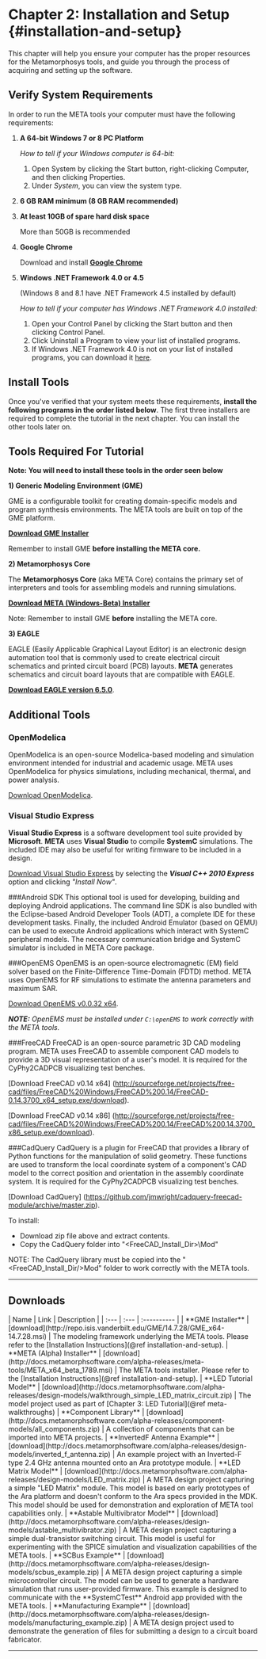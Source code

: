 Chapter 2: Installation and Setup {#installation-and-setup}
=================================

This chapter will help you ensure your computer has the proper resources for the Metamorphosys tools, and guide you through the process of acquiring and setting up the software.


## Verify System Requirements

In order to run the META tools your computer must have the following requirements:

1. **A 64-bit Windows 7 or 8 PC Platform**

	*How to tell if your Windows computer is 64-bit:*

	1. Open System by clicking the Start button, right-clicking Computer, and then clicking Properties.
	2. Under *System*, you can view the system type.

2. **6 GB RAM minimum (8 GB RAM recommended)**
3. **At least 10GB of spare hard disk space**

	More than 50GB is recommended

4. **Google Chrome**

	Download and install <b>[Google Chrome](https://www.google.com/intl/en/chrome/browser/)</b>

5. **Windows .NET Framework 4.0 or 4.5**

    (Windows 8 and 8.1 have .NET Framework 4.5 installed by default)

	*How to tell if your computer has Windows .NET Framework 4.0 installed:*

	1. Open your Control Panel by clicking the Start button and then clicking Control Panel.
	2. Click Uninstall a Program to view your list of installed programs.
	3. If Windows .NET Framework 4.0 is not on your list of installed programs, you can download it [here](http://www.microsoft.com/en-us/download/details.aspx?id=17851).

## Install Tools
Once you've verified that your system meets these requirements, **install the following programs in the order listed below**. The first three installers are required to complete the tutorial in the next chapter. You can install the other tools later on.

## Tools Required For Tutorial

**Note: You will need to install these tools in the order seen below**

**1) Generic Modeling Environment (GME)**

GME is a configurable toolkit for creating domain-specific models and program synthesis environments. The META tools are built on top of the GME platform.

[<b>Download GME Installer</b>](http://repo.isis.vanderbilt.edu/GME/14.7.28/GME_x64-14.7.28.msi) 

Remember to install GME **before installing the META core.**

**2) Metamorphosys Core**
 
The **Metamorphosys Core** (aka META Core) contains the primary set of interpreters and tools for assembling models and running simulations.

[<b>Download META (Windows-Beta) Installer</b>](http://docs.metamorphsoftware.com/alpha-releases/meta-tools/META_x64_beta_1994.msi)

Note: Remember to install GME **before** installing the META core.

**3) EAGLE**

EAGLE (Easily Applicable Graphical Layout Editor) is an electronic design automation tool that is commonly used to create electrical circuit schematics and printed circuit board (PCB) layouts. **META** generates schematics and circuit board layouts that are compatible with EAGLE.

[<b>Download EAGLE version 6.5.0</b>](ftp://ftp.cadsoft.de/eagle/program/6.5/eagle-win-6.5.0.exe).

## Additional Tools

### OpenModelica

OpenModelica is an open-source Modelica-based modeling and simulation environment intended for industrial and academic usage. META uses OpenModelica for physics simulations, including mechanical, thermal, and power analysis.

[Download OpenModelica](https://build.openmodelica.org/omc/builds/windows/releases/1.9.1/beta2/OpenModelica-1.9.1-Beta2-revision-19512.exe).

### Visual Studio Express

**Visual Studio Express** is a software development tool suite provided by **Microsoft**. **META** uses **Visual Studio** to compile **SystemC** simulations. The included IDE may also be useful for writing firmware to be included in a design.

[Download Visual Studio Express](http://www.visualstudio.com/en-us/downloads/download-visual-studio-vs#DownloadFamilies_4) by selecting the ***Visual C++ 2010 Express*** option and clicking <i>"Install Now"</i>.


###Android SDK 
This optional tool is used for developing, building and deploying Android applications. The command line SDK is also bundled with the Eclipse-based Android Developer Tools (ADT), a complete IDE for these development tasks. Finally, the included Android Emulator (based on QEMU) can be used to execute Android applications which interact with SystemC peripheral models. The necessary communication bridge and SystemC simulator is included in META Core package.


###OpenEMS
OpenEMS is an open-source electromagnetic (EM) field solver based on the Finite-Difference Time-Domain (FDTD) method. META uses OpenEMS for RF simulations to estimate the antenna parameters and maximum SAR.

[Download OpenEMS v0.0.32 x64](http://openems.de/download/win64/openEMS_x64_v0.0.32.zip).

<b><i>NOTE:</b> OpenEMS must be installed under `C:\openEMS` to work correctly with the META tools.</i></b>


###FreeCAD
FreeCAD is an open-source parametric 3D CAD modeling program. META uses FreeCAD to assemble component CAD models to provide a 3D visual representation of a user's model. It is required for the CyPhy2CADPCB visualizing test benches.

[Download FreeCAD v0.14 x64] (http://sourceforge.net/projects/free-cad/files/FreeCAD%20Windows/FreeCAD%200.14/FreeCAD-0.14.3700_x64_setup.exe/download).

[Download FreeCAD v0.14 x86] (http://sourceforge.net/projects/free-cad/files/FreeCAD%20Windows/FreeCAD%200.14/FreeCAD%200.14.3700_x86_setup.exe/download).


###CadQuery
CadQuery is a plugin for FreeCAD that provides a library of Python functions for the manipulation of solid geometry. These functions are used to transform the local coordinate system of a component's CAD model to the correct position and orientation in the assembly coordinate system. It is required for the CyPhy2CADPCB visualizing test benches.

[Download CadQuery] (https://github.com/jmwright/cadquery-freecad-module/archive/master.zip).

To install:
* Download zip file above and extract contents.
* Copy the CadQuery folder into "<FreeCAD_Install_Dir>\Mod"

NOTE:</b> The CadQuery library must be copied into the "<FreeCAD_Install_Dir/>Mod" folder to work correctly with the META tools.

---
<h2>Downloads</h2>
| Name | Link | Description |
| :--- | :--- | :---------- |
| **GME Installer** | [download](http://repo.isis.vanderbilt.edu/GME/14.7.28/GME_x64-14.7.28.msi) | The modeling framework underlying the META tools. Please refer to the [Installation Instructions](@ref installation-and-setup).
| **META (Alpha) Installer** | [download](http://docs.metamorphsoftware.com/alpha-releases/meta-tools/META_x64_beta_1789.msi) | The META tools installer. Please refer to the [Installation Instructions](@ref installation-and-setup).
| **LED Tutorial Model** | [download](http://docs.metamorphsoftware.com/alpha-releases/design-models/walkthrough_simple_LED_matrix_circuit.zip) | The model project used as part of [Chapter 3: LED Tutorial](@ref meta-walkthroughs)
| **Component Library** | [download](http://docs.metamorphsoftware.com/alpha-releases/component-models/all_components.zip) | A collection of components that can be imported into META projects.
| **InvertedF Antenna Example** | [download](http://docs.metamorphsoftware.com/alpha-releases/design-models/inverted_f_antenna.zip) | An example project with an Inverted-F type 2.4 GHz antenna mounted onto an Ara prototype module.
| **LED Matrix Model** | [download](http://docs.metamorphsoftware.com/alpha-releases/design-models/LED_matrix.zip) | A META design project capturing a simple "LED Matrix" module. This model is based on early prototypes of the Ara platform and doesn't conform to the Ara specs provided in the MDK. This model should be used for demonstration and exploration of META tool capabilities only.
| **Astable Multivibrator Model** | [download](http://docs.metamorphsoftware.com/alpha-releases/design-models/astable_multivibrator.zip) | A META design project capturing a simple dual-transistor switching circuit. This model is useful for experimenting with the SPICE simulation and visualization capabilities of the META tools.
| **SCBus Example** | [download](http://docs.metamorphsoftware.com/alpha-releases/design-models/scbus_example.zip) | A META design project capturing a simple microcontroller circuit. The model can be used to generate a hardware simulation that runs user-provided firmware. This example is designed to communicate with the **SystemCTest** Android app provided with the META tools.
| **Manufacturing Example** | [download](http://docs.metamorphsoftware.com/alpha-releases/design-models/manufacturing_example.zip) | A META design project used to demonstrate the generation of files for submitting a design to a circuit board fabricator.

- - -




